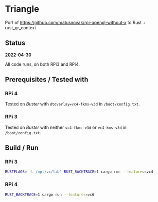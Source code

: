 # Triangle

Port of https://github.com/matusnovak/rpi-opengl-without-x to Rust + rust_gr_context

## Status

**2022-04-30**

All code runs, on both RPi3 and RPi4.

## Prerequisites / Tested with

### RPi 4

Tested on _Buster_ with `dtoverlay=vc4-fkms-v3d` in `/boot/config.txt`.

### RPi 3

Tested on _Buster_ with neither `vc4-fkms-v3d` or `vc4-kms-v3d` in `/boot/config.txt`.

## Build / Run

### RPi 3

```sh
RUSTFLAGS='-L /opt/vc/lib' RUST_BACKTRACE=1 cargo run --features=vc4
```

### RPi 4

```sh
RUST_BACKTRACE=1 cargo run --features=vc6
```
